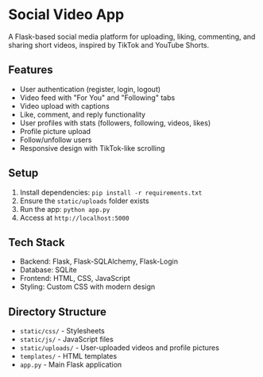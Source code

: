 # Social Video App

A Flask-based social media platform for uploading, liking, commenting, and sharing short videos, inspired by TikTok and YouTube Shorts.

## Features
- User authentication (register, login, logout)
- Video feed with "For You" and "Following" tabs
- Video upload with captions
- Like, comment, and reply functionality
- User profiles with stats (followers, following, videos, likes)
- Profile picture upload
- Follow/unfollow users
- Responsive design with TikTok-like scrolling

## Setup
1. Install dependencies: `pip install -r requirements.txt`
2. Ensure the `static/uploads` folder exists
3. Run the app: `python app.py`
4. Access at `http://localhost:5000`

## Tech Stack
- Backend: Flask, Flask-SQLAlchemy, Flask-Login
- Database: SQLite
- Frontend: HTML, CSS, JavaScript
- Styling: Custom CSS with modern design

## Directory Structure
- `static/css/` - Stylesheets
- `static/js/` - JavaScript files
- `static/uploads/` - User-uploaded videos and profile pictures
- `templates/` - HTML templates
- `app.py` - Main Flask application